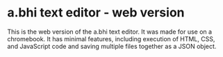 # a.bhi text editor - web version
This is the web version of the a.bhi text editor. It was made for use on a chromebook. It has minimal features, including execution of HTML, CSS, and JavaScript code and saving multiple files together as a JSON object.

